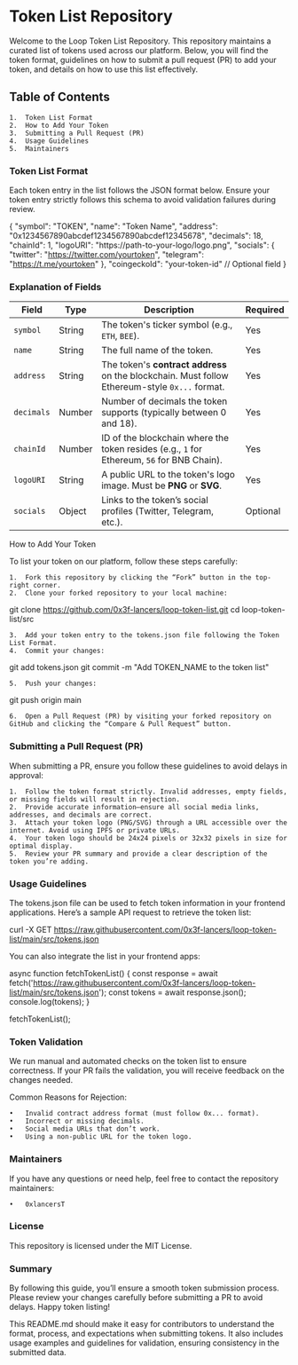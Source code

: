 # Token List Repository

Welcome to the Loop Token List Repository. This repository maintains a curated list of tokens used across our platform. Below, you will find the token format, guidelines on how to submit a pull request (PR) to add your token, and details on how to use this list effectively.

## Table of Contents

    1.	Token List Format
    2.	How to Add Your Token
    3.	Submitting a Pull Request (PR)
    4.	Usage Guidelines
    5.	Maintainers

### Token List Format

Each token entry in the list follows the JSON format below. Ensure your token entry strictly follows this schema to avoid validation failures during review.

{
"symbol": "TOKEN",
"name": "Token Name",
"address": "0x1234567890abcdef1234567890abcdef12345678",
"decimals": 18,
"chainId": 1,
"logoURI": "https://path-to-your-logo/logo.png",
"socials": {
"twitter": "https://twitter.com/yourtoken",
"telegram": "https://t.me/yourtoken"
},
"coingeckoId": "your-token-id" // Optional field
}

### Explanation of Fields

| **Field**  | **Type** | **Description**                                                                                | **Required** |
| ---------- | -------- | ---------------------------------------------------------------------------------------------- | ------------ |
| `symbol`   | String   | The token's ticker symbol (e.g., `ETH`, `BEE`).                                                | Yes          |
| `name`     | String   | The full name of the token.                                                                    | Yes          |
| `address`  | String   | The token's **contract address** on the blockchain. Must follow Ethereum-style `0x...` format. | Yes          |
| `decimals` | Number   | Number of decimals the token supports (typically between 0 and 18).                            | Yes          |
| `chainId`  | Number   | ID of the blockchain where the token resides (e.g., `1` for Ethereum, `56` for BNB Chain).     | Yes          |
| `logoURI`  | String   | A public URL to the token's logo image. Must be **PNG** or **SVG**.                            | Yes          |
| `socials`  | Object   | Links to the token’s social profiles (Twitter, Telegram, etc.).                                | Optional     |

How to Add Your Token

To list your token on our platform, follow these steps carefully:

    1.	Fork this repository by clicking the “Fork” button in the top-right corner.
    2.	Clone your forked repository to your local machine:

git clone https://github.com/0x3f-lancers/loop-token-list.git
cd loop-token-list/src

    3.	Add your token entry to the tokens.json file following the Token List Format.
    4.	Commit your changes:

git add tokens.json
git commit -m "Add TOKEN_NAME to the token list"

    5.	Push your changes:

git push origin main

    6.	Open a Pull Request (PR) by visiting your forked repository on GitHub and clicking the “Compare & Pull Request” button.

### Submitting a Pull Request (PR)

When submitting a PR, ensure you follow these guidelines to avoid delays in approval:

    1.	Follow the token format strictly. Invalid addresses, empty fields, or missing fields will result in rejection.
    2.	Provide accurate information—ensure all social media links, addresses, and decimals are correct.
    3.	Attach your token logo (PNG/SVG) through a URL accessible over the internet. Avoid using IPFS or private URLs.
    4.	Your token logo should be 24x24 pixels or 32x32 pixels in size for optimal display.
    5.	Review your PR summary and provide a clear description of the token you’re adding.

### Usage Guidelines

The tokens.json file can be used to fetch token information in your frontend applications. Here’s a sample API request to retrieve the token list:

curl -X GET https://raw.githubusercontent.com/0x3f-lancers/loop-token-list/main/src/tokens.json

You can also integrate the list in your frontend apps:

async function fetchTokenList() {
const response = await fetch('https://raw.githubusercontent.com/0x3f-lancers/loop-token-list/main/src/tokens.json');
const tokens = await response.json();
console.log(tokens);
}

fetchTokenList();

### Token Validation

We run manual and automated checks on the token list to ensure correctness. If your PR fails the validation, you will receive feedback on the changes needed.

Common Reasons for Rejection:

    •	Invalid contract address format (must follow 0x... format).
    •	Incorrect or missing decimals.
    •	Social media URLs that don’t work.
    •	Using a non-public URL for the token logo.

### Maintainers

If you have any questions or need help, feel free to contact the repository maintainers:

    •	0xlancersT

### License

This repository is licensed under the MIT License.

### Summary

By following this guide, you’ll ensure a smooth token submission process. Please review your changes carefully before submitting a PR to avoid delays. Happy token listing!

This README.md should make it easy for contributors to understand the format, process, and expectations when submitting tokens. It also includes usage examples and guidelines for validation, ensuring consistency in the submitted data.
